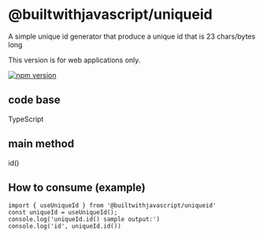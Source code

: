 # @builtwithjavascript/uniqueid
A simple unique id generator that produce a unique id that is 23 chars/bytes long

This version is for web applications only. 

[![npm version](https://badge.fury.io/js/@builtwithjavascript%2Funiqueid.svg)](https://badge.fury.io/js/@builtwithjavascript%2Funiqueid)

## code base
TypeScript

## main method
id()

## How to consume (example)
```
import { useUniqueId } from '@builtwithjavascript/uniqueid'
const uniqueId = useUniqueId();
console.log('uniqueId.id() sample output:')
console.log('id', uniqueId.id())
```